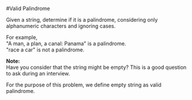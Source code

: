 #Valid Palindrome  

Given a string, determine if it is a palindrome, considering only alphanumeric characters and ignoring cases.  

For example,  
"A man, a plan, a canal: Panama" is a palindrome.  
"race a car" is not a palindrome.  

**Note:**  
Have you consider that the string might be empty? This is a good question to ask during an interview.  

For the purpose of this problem, we define empty string as valid palindrome.  
